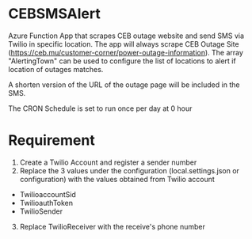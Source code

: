 # CEBSMSAlert
Azure Function App that scrapes CEB outage website and send SMS via Twilio in specific location. The app will always scrape CEB Outage Site (https://ceb.mu/customer-corner/power-outage-information). The array "AlertingTown" can be used to configure the list of locations to alert if location of outages matches.

A shorten version of the URL of the outage page will be included in the SMS.

The CRON Schedule is set to run once per day at 0 hour

# Requirement
1. Create a Twilio Account and register a sender number
2. Replace the 3 values under the configuration (local.settings.json or configuration) with the values obtained from Twilio account
- TwilioaccountSid
- TwilioauthToken
- TwilioSender
3. Replace TwilioReceiver with the receive's phone number 



